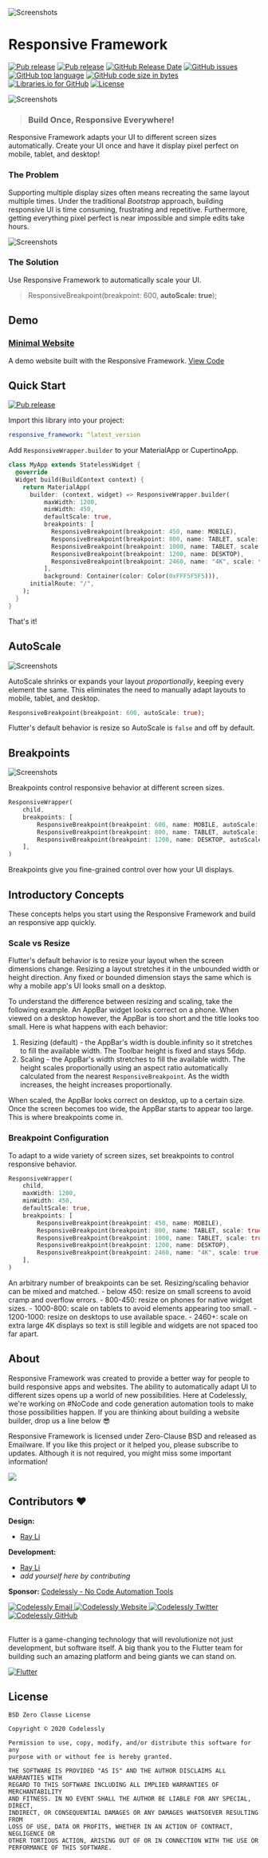 ![Screenshots](packages/Responsive%20Cover.png)
# Responsive Framework
[![Pub release](https://img.shields.io/badge/flutter-responsive-brightgreen.svg?style=flat-square)](https://github.com/Codelessly/ResponsiveFramework) [![Pub release](https://img.shields.io/pub/v/responsive_framework.svg?style=flat-square)](https://pub.dev/packages/responsive_framework) [![GitHub Release Date](https://img.shields.io/github/release-date/Codelessly/ResponsiveFramework.svg?style=flat-square)](https://github.com/Codelessly/ResponsiveFramework) [![GitHub issues](https://img.shields.io/github/issues/Codelessly/ResponsiveFramework.svg?style=flat-square)](https://github.com/Codelessly/ResponsiveFramework/issues) [![GitHub top language](https://img.shields.io/github/languages/top/Codelessly/ResponsiveFramework.svg?style=flat-square)](https://github.com/Codelessly/ResponsiveFramework) [![GitHub code size in bytes](https://img.shields.io/github/languages/code-size/Codelessly/ResponsiveFramework.svg?style=flat-square)](https://github.com/Codelessly/ResponsiveFramework) [![Libraries.io for GitHub](https://img.shields.io/librariesio/github/Codelessly/ResponsiveFramework.svg?style=flat-square)](https://libraries.io/github/Codelessly/ResponsiveFramework) [![License](https://img.shields.io/badge/License-BSD%200--Clause-orange.svg?style=flat-square)](https://opensource.org/licenses/0BSD)

![Screenshots](packages/Responsive%20Demo.gif)

> ### Build Once, Responsive Everywhere!

Responsive Framework adapts your UI to different screen sizes automatically. Create your UI once and have it display pixel perfect on mobile, tablet, and desktop!

### The Problem
Supporting multiple display sizes often means recreating the same layout multiple times. Under the traditional _Bootstrap_ approach, building responsive UI is time consuming, frustrating and repetitive. Furthermore, getting everything pixel perfect is near impossible and simple edits take hours.

![Screenshots](packages/Bad%20Viewport%20Selector%20Animated.gif)

### The Solution
Use Responsive Framework to automatically scale your UI.

> ResponsiveBreakpoint(breakpoint: 600, **autoScale: true**);

## Demo

### [Minimal Website](https://gallery.imfast.io/flutterwebsites/minimal/)

A demo website built with the Responsive Framework. [View Code](https://github.com/Codelessly/FlutterMinimalWebsite)

## Quick Start

[![Pub release](https://img.shields.io/pub/v/responsive_framework.svg?style=flat-square)](https://pub.dev/packages/responsive_framework)

Import this library into your project:

```yaml
responsive_framework: ^latest_version
```

Add `ResponsiveWrapper.builder` to your MaterialApp or CupertinoApp.
```dart
class MyApp extends StatelessWidget {
  @override
  Widget build(BuildContext context) {
    return MaterialApp(
      builder: (context, widget) => ResponsiveWrapper.builder(
          maxWidth: 1200,
          minWidth: 450,
          defaultScale: true,
          breakpoints: [
            ResponsiveBreakpoint(breakpoint: 450, name: MOBILE),
            ResponsiveBreakpoint(breakpoint: 800, name: TABLET, scale: true),
            ResponsiveBreakpoint(breakpoint: 1000, name: TABLET, scale: true),
            ResponsiveBreakpoint(breakpoint: 1200, name: DESKTOP),
            ResponsiveBreakpoint(breakpoint: 2460, name: "4K", scale: true),
          ],
          background: Container(color: Color(0xFFF5F5F5))),
      initialRoute: "/",
    );
  }
}
```
That's it!

## AutoScale

![Screenshots](packages/Scale%20Resize%20Comparison.gif)

AutoScale shrinks or expands your layout *proportionally*, keeping every element the same.
This eliminates the need to manually adapt layouts to mobile, tablet, and desktop.

```dart
ResponsiveBreakpoint(breakpoint: 600, autoScale: true);
```

Flutter's default behavior is resize so AutoScale is `false` and off by default.

## Breakpoints

![Screenshots](packages/Device%20Preview.gif)

Breakpoints control responsive behavior at different screen sizes.

```dart
ResponsiveWrapper(
    child,
    breakpoints: [
        ResponsiveBreakpoint(breakpoint: 600, name: MOBILE, autoScale: false),
        ResponsiveBreakpoint(breakpoint: 800, name: TABLET, autoScale: true),
        ResponsiveBreakpoint(breakpoint: 1200, name: DESKTOP, autoScale: false),
    ],
)
```
Breakpoints give you fine-grained control over how your UI displays.

## Introductory Concepts

These concepts helps you start using the Responsive Framework and build an responsive app quickly.

### Scale vs Resize

Flutter's default behavior is to resize your layout when the screen dimensions change. Resizing a layout stretches it in the unbounded width or height direction. Any fixed or bounded dimension stays the same which is why a mobile app's UI looks small on a desktop.

To understand the difference between resizing and scaling, take the following example. 
An AppBar widget looks correct on a phone. When viewed on a desktop however, the AppBar is too short and the title looks too small.
Here is what happens with each behavior: 
1. Resizing (default) - the AppBar's width is double.infinity so it stretches to fill the available width. The Toolbar height is fixed and stays 56dp.
2. Scaling - the AppBar's width stretches to fill the available width. The height scales proportionally using an aspect ratio automatically calculated from the nearest `ResponsiveBreakpoint`. As the width increases, the height increases proportionally.

When scaled, the AppBar looks correct on desktop, up to a certain size. Once the screen becomes too wide, the AppBar starts to appear too large. This is where breakpoints come in.

### Breakpoint Configuration

To adapt to a wide variety of screen sizes, set breakpoints to control responsive behavior.

```dart
ResponsiveWrapper(
    child,
    maxWidth: 1200,
    minWidth: 450,
    defaultScale: true,
    breakpoints: [
        ResponsiveBreakpoint(breakpoint: 450, name: MOBILE),
        ResponsiveBreakpoint(breakpoint: 800, name: TABLET, scale: true),
        ResponsiveBreakpoint(breakpoint: 1000, name: TABLET, scale: true),
        ResponsiveBreakpoint(breakpoint: 1200, name: DESKTOP),
        ResponsiveBreakpoint(breakpoint: 2460, name: "4K", scale: true),
    ],
)
```

An arbitrary number of breakpoints can be set. Resizing/scaling behavior can be mixed and matched.
    - below 450: resize on small screens to avoid cramp and overflow errors.
    - 800-450: resize on phones for native widget sizes.
    - 1000-800: scale on tablets to avoid elements appearing too small.
    - 1200-1000: resize on desktops to use available space. 
    - 2460+: scale on extra large 4K displays so text is still legible and widgets are not spaced too far apart.

## About

Responsive Framework was created to provide a better way for people to build responsive apps and websites. The ability to automatically adapt UI to different sizes opens up a world of new possibilities. Here at Codelessly, we're working on #NoCode and code generation automation tools to make those possibilities happen. If you are thinking about building a website builder, drop us a line below 😎

Responsive Framework is licensed under Zero-Clause BSD and released as Emailware. If you like this project or it helped you, please subscribe to updates. Although it is not required, you might miss some important information!

<a href="https://codelessly.com" target="_blank"><img src="packages/Email%20Newsletter%20Signup.png"></a>

## Contributors ❤️

**Design:** 
* [Ray Li](https://github.com/searchy2)

**Development:** 
* [Ray Li](https://github.com/searchy2)
* *add yourself here by contributing*

**Sponsor:** [Codelessly - No Code Automation Tools](https://codelessly.com)

<a href="mailto:ray@codelessly.com">
  <img alt="Codelessly Email"
       src="https://lh3.googleusercontent.com/yN_m90WN_HSCohXdgC2k91uSTk9dnYfoxTYwG_mv_l5_05dV2CzkQ1B6rEqH4uqdgjA=w96" />
</a>
<a href="https://codelessly.com">
  <img alt="Codelessly Website"
       src="https://lh3.googleusercontent.com/YmMGcgeO7Km9-J9vFRByov5sb7OUKetnKs8pTi0JZMDj3GVJ61GMTcTlHB7u9uHDHag=w96" />
</a>
<a href="https://twitter.com/codelessly_">
  <img alt="Codelessly Twitter"
       src="https://lh3.ggpht.com/lSLM0xhCA1RZOwaQcjhlwmsvaIQYaP3c5qbDKCgLALhydrgExnaSKZdGa8S3YtRuVA=w96" />
</a>
<a href="https://github.com/Codelessly">
  <img alt="Codelessly GitHub"
       src="https://lh3.googleusercontent.com/L15QqmKK7Vl-Ag1ZxaBqNQlXVEw58JT2BDb-ef5t2eboDh0pPSLjDgi3-aQ3Opdhhyk=w96" />
</a>
<br></br>

Flutter is a game-changing technology that will revolutionize not just development, but software itself. A big thank you to the Flutter team for building such an amazing platform and being giants we can stand on. 

<a href="https://github.com/flutter/flutter">
  <img alt="Flutter"
       src="packages/Flutter%20Logo%20Banner.png" />
</a>
 
## License

    BSD Zero Clause License

    Copyright © 2020 Codelessly

    Permission to use, copy, modify, and/or distribute this software for any
    purpose with or without fee is hereby granted.

    THE SOFTWARE IS PROVIDED "AS IS" AND THE AUTHOR DISCLAIMS ALL WARRANTIES WITH
    REGARD TO THIS SOFTWARE INCLUDING ALL IMPLIED WARRANTIES OF MERCHANTABILITY
    AND FITNESS. IN NO EVENT SHALL THE AUTHOR BE LIABLE FOR ANY SPECIAL, DIRECT,
    INDIRECT, OR CONSEQUENTIAL DAMAGES OR ANY DAMAGES WHATSOEVER RESULTING FROM
    LOSS OF USE, DATA OR PROFITS, WHETHER IN AN ACTION OF CONTRACT, NEGLIGENCE OR
    OTHER TORTIOUS ACTION, ARISING OUT OF OR IN CONNECTION WITH THE USE OR
    PERFORMANCE OF THIS SOFTWARE.